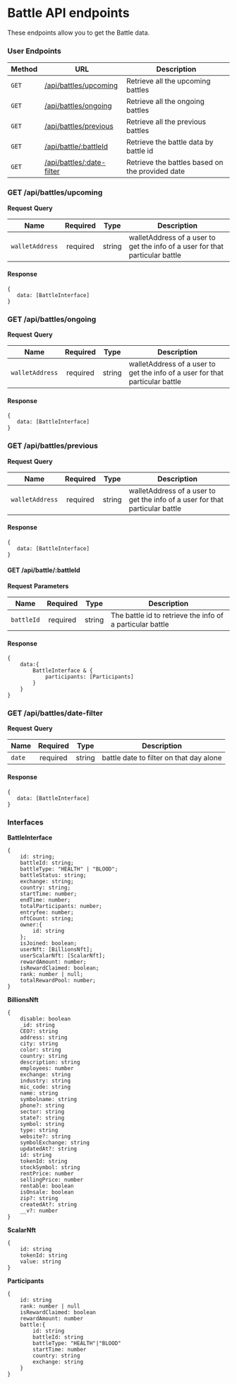 # Battle API endpoints

These endpoints allow you to get the Battle data.

### User Endpoints

| Method | URL                                                     | Description                                     |
| ------ | ------------------------------------------------------- | ----------------------------------------------- |
| `GET`  | [/api/battles/upcoming](#get-apibattlesupcoming)        | Retrieve all the upcoming battles               |
| `GET`  | [/api/battles/ongoing](#get-apibattlesongoing)          | Retrieve all the ongoing battles                |
| `GET`  | [/api/battles/previous](#get-apibattlesprevious)        | Retrieve all the previous battles               |
| `GET`  | [/api/battle/:battleId](#get-apibattlebattleid)         | Retrieve the battle data by battle id           |
| `GET`  | [/api/battles/:date-filter](#get-apibattlesdate-filter) | Retrieve the battles based on the provided date |

### GET /api/battles/upcoming

**Request**
**Query**

| Name            | Required |  Type  | Description                                                                  |
| --------------- | :------: | :----: | ---------------------------------------------------------------------------- |
| `walletAddress` | required | string | walletAddress of a user to get the info of a user for that particular battle |

#### Response

    {
       data: [BattleInterface]
    }

### GET /api/battles/ongoing

**Request**
**Query**

| Name            | Required |  Type  | Description                                                                  |
| --------------- | :------: | :----: | ---------------------------------------------------------------------------- |
| `walletAddress` | required | string | walletAddress of a user to get the info of a user for that particular battle |

#### Response

    {
       data: [BattleInterface]
    }

### GET /api/battles/previous

**Request**
**Query**

| Name            | Required |  Type  | Description                                                                  |
| --------------- | :------: | :----: | ---------------------------------------------------------------------------- |
| `walletAddress` | required | string | walletAddress of a user to get the info of a user for that particular battle |

#### Response

    {
       data: [BattleInterface]
    }

#### GET /api/battle/:battleId

**Request**
**Parameters**

| Name       | Required |  Type  | Description                                               |
| ---------- | :------: | :----: | --------------------------------------------------------- |
| `battleId` | required | string | The battle id to retrieve the info of a particular battle |

#### Response

    {
        data:{
            BattleInterface & {
                participants: [Participants]
            }
        }
    }

### GET /api/battles/date-filter

**Request**
**Query**

| Name   | Required |  Type  | Description                             |
| ------ | :------: | :----: | --------------------------------------- |
| `date` | required | string | battle date to filter on that day alone |

#### Response

    {
       data: [BattleInterface]
    }

### Interfaces

**BattleInterface**

    {
        id: string;
        battleId: string;
        battleType: "HEALTH" | "BLOOD";
        battleStatus: string;
        exchange: string;
        country: string;
        startTime: number;
        endTime: number;
        totalParticipants: number;
        entryfee: number;
        nftCount: string;
        owner:{
            id: string
        };
        isJoined: boolean;
        userNft: [BillionsNft];
        userScalarNft: [ScalarNft];
        rewardAmount: number;
        isRewardClaimed: boolean;
        rank: number | null;
        totalRewardPool: number;
    }

**BillionsNft**

    {
        disable: boolean
        _id: string
        CEO?: string
        address: string
        city: string
        color: string
        country: string
        description: string
        employees: number
        exchange: string
        industry: string
        mic_code: string
        name: string
        symbolname: string
        phone?: string
        sector: string
        state?: string
        symbol: string
        type: string
        website?: string
        symbolExchange: string
        updatedAt?: string
        id: string
        tokenId: string
        stockSymbol: string
        rentPrice: number
        sellingPrice: number
        rentable: boolean
        isOnsale: boolean
        zip?: string
        createdAt?: string
        __v?: number
    }

**ScalarNft**

    {
        id: string
        tokenId: string
        value: string
    }

**Participants**

    {
        id: string
        rank: number | null
        isRewardClaimed: boolean
        rewardAmount: number
        battle:{
            id: string
            battleId: string
            battleType: "HEALTH"|"BLOOD"
            startTime: number
            country: string
            exchange: string
        }
    }
